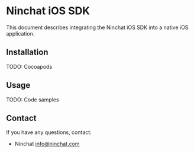 # Ninchat iOS SDK

This document describes integrating the Ninchat iOS SDK into a native iOS application.

## Installation

TODO: Cocoapods 

## Usage

TODO: Code samples

## Contact

If you have any questions, contact:
* Ninchat <info@ninchat.com>
